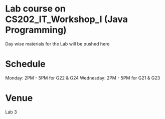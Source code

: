 # Lab course on CS202_IT_Workshop_I (Java Programming)
Day wise materials for the Lab will be pushed here 


# Schedule 

Monday: 2PM - 5PM for G22 & G24
Wednesday: 2PM - 5PM for G21 & G23

# Venue 

Lab 3 
 
